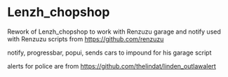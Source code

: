 # Lenzh_chopshop
Rework of Lenzh_chopshop to work with Renzuzu garage and notify
used with Renzuzu scripts from https://github.com/renzuzu

notify,
progressbar,
popui,
sends cars to impound for his garage script

alerts for police are from https://github.com/thelindat/linden_outlawalert
